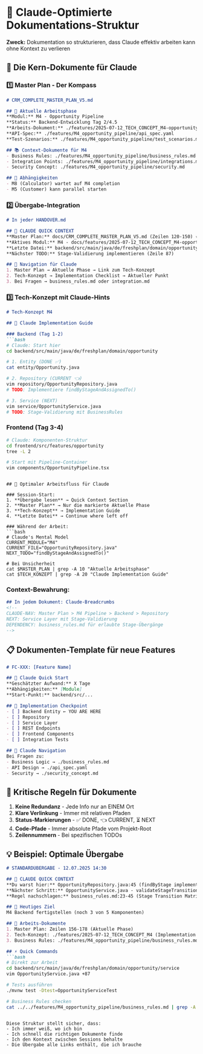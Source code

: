 # 🤖 Claude-Optimierte Dokumentations-Struktur

**Zweck:** Dokumentation so strukturieren, dass Claude effektiv arbeiten kann ohne Kontext zu verlieren

## 🎯 Die Kern-Dokumente für Claude

### 1️⃣ **Master Plan** - Der Kompass
```markdown
# CRM_COMPLETE_MASTER_PLAN_V5.md

## 🎯 Aktuelle Arbeitsphase
**Modul:** M4 - Opportunity Pipeline
**Status:** Backend-Entwicklung Tag 2/4.5
**Arbeits-Dokument:** ./features/2025-07-12_TECH_CONCEPT_M4-opportunity-pipeline.md ⭐
**API-Spec:** ./features/M4_opportunity_pipeline/api_spec.yaml
**Test-Szenarios:** ./features/M4_opportunity_pipeline/test_scenarios.md

## 📚 Context-Dokumente für M4
- Business Rules: ./features/M4_opportunity_pipeline/business_rules.md
- Integration Points: ./features/M4_opportunity_pipeline/integrations.md
- Security Concept: ./features/M4_opportunity_pipeline/security.md

## 🔗 Abhängigkeiten
- M8 (Calculator) wartet auf M4 completion
- M5 (Customer) kann parallel starten
```

### 2️⃣ **Übergabe-Integration**
```markdown
# In jeder HANDOVER.md

## 📍 CLAUDE QUICK CONTEXT
**Master Plan:** docs/CRM_COMPLETE_MASTER_PLAN_V5.md (Zeilen 120-150) ⭐
**Aktives Modul:** M4 - docs/features/2025-07-12_TECH_CONCEPT_M4-opportunity-pipeline.md
**Letzte Datei:** backend/src/main/java/de/freshplan/domain/opportunity/service/OpportunityService.java
**Nächster TODO:** Stage-Validierung implementieren (Zeile 87)

## 🧭 Navigation für Claude
1. Master Plan → Aktuelle Phase → Link zum Tech-Konzept
2. Tech-Konzept → Implementation Checklist → Aktueller Punkt
3. Bei Fragen → business_rules.md oder integration.md
```

### 3️⃣ **Tech-Konzept mit Claude-Hints**
```markdown
# Tech-Konzept M4

## 🤖 Claude Implementation Guide

### Backend (Tag 1-2)
```bash
# Claude: Start hier
cd backend/src/main/java/de/freshplan/domain/opportunity

# 1. Entity (DONE ✅)
cat entity/Opportunity.java

# 2. Repository (CURRENT 👈)
vim repository/OpportunityRepository.java
# TODO: Implementiere findByStageAndAssignedTo()

# 3. Service (NEXT)
vim service/OpportunityService.java
# TODO: Stage-Validierung mit BusinessRules
```

### Frontend (Tag 3-4)
```bash
# Claude: Komponenten-Struktur
cd frontend/src/features/opportunity
tree -L 2

# Start mit Pipeline-Container
vim components/OpportunityPipeline.tsx
```
```

## 🔄 Optimaler Arbeitsfluss für Claude

### Session-Start:
1. **Übergabe lesen** → Quick Context Section
2. **Master Plan** → Nur die markierte Aktuelle Phase
3. **Tech-Konzept** → Implementation Guide
4. **Letzte Datei** → Continue where left off

### Während der Arbeit:
```bash
# Claude's Mental Model
CURRENT_MODULE="M4"
CURRENT_FILE="OpportunityRepository.java"
NEXT_TODO="findByStageAndAssignedTo()"

# Bei Unsicherheit
cat $MASTER_PLAN | grep -A 10 "Aktuelle Arbeitsphase"
cat $TECH_KONZEPT | grep -A 20 "Claude Implementation Guide"
```

### Context-Bewahrung:
```markdown
## In jedem Dokument: Claude-Breadcrumbs
<!-- 
CLAUDE-NAV: Master Plan > M4 Pipeline > Backend > Repository
NEXT: Service Layer mit Stage-Validierung
DEPENDENCY: business_rules.md für erlaubte Stage-Übergänge
-->
```

## 📋 Dokumenten-Template für neue Features

```markdown
# FC-XXX: [Feature Name]

## 🤖 Claude Quick Start
**Geschätzter Aufwand:** X Tage
**Abhängigkeiten:** [Module]
**Start-Punkt:** backend/src/...

## 📍 Implementation Checkpoint
- [ ] Backend Entity ← YOU ARE HERE
- [ ] Repository 
- [ ] Service Layer
- [ ] REST Endpoints
- [ ] Frontend Components
- [ ] Integration Tests

## 🧭 Claude Navigation
Bei Fragen zu:
- Business Logic → ./business_rules.md
- API Design → ./api_spec.yaml
- Security → ./security_concept.md
```

## 🚨 Kritische Regeln für Dokumente

1. **Keine Redundanz** - Jede Info nur an EINEM Ort
2. **Klare Verlinkung** - Immer mit relativen Pfaden
3. **Status-Markierungen** - ✅ DONE, 👈 CURRENT, ⏳ NEXT
4. **Code-Pfade** - Immer absolute Pfade vom Projekt-Root
5. **Zeilennummern** - Bei spezifischen TODOs

## 💡 Beispiel: Optimale Übergabe

```markdown
# STANDARDÜBERGABE - 12.07.2025 14:30

## 📍 CLAUDE QUICK CONTEXT
**Du warst hier:** OpportunityRepository.java:45 (findByStage implementiert)
**Nächster Schritt:** OpportunityService.java - validateStageTransition() 
**Regel nachschlagen:** business_rules.md:23-45 (Stage Transition Matrix)

## 🎯 Heutiges Ziel
M4 Backend fertigstellen (noch 3 von 5 Komponenten)

## 🔗 Arbeits-Dokumente
1. Master Plan: Zeilen 156-178 (Aktuelle Phase)
2. Tech-Konzept: ./features/2025-07-12_TECH_CONCEPT_M4 (Implementation Guide)
3. Business Rules: ./features/M4_opportunity_pipeline/business_rules.md

## ⚡ Quick Commands
```bash
# Direkt zur Arbeit
cd backend/src/main/java/de/freshplan/domain/opportunity/service
vim OpportunityService.java +87

# Tests ausführen  
./mvnw test -Dtest=OpportunityServiceTest

# Business Rules checken
cat ../../features/M4_opportunity_pipeline/business_rules.md | grep -A 20 "Stage Transitions"
```
```

Diese Struktur stellt sicher, dass:
- Ich immer weiß, wo ich bin
- Ich schnell die richtigen Dokumente finde
- Ich den Kontext zwischen Sessions behalte
- Die Übergabe alle Links enthält, die ich brauche